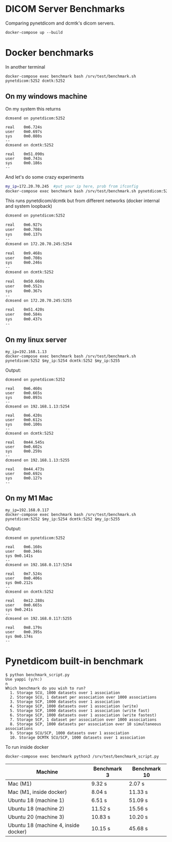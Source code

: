 # DICOM Server Benchmarks

Comparing pynetdicom and dcmtk's dicom servers.

```
docker-compose up --build
```

# Docker benchmarks

In another terminal

```
docker-compose exec benchmark bash /srv/test/benchmark.sh pynetdicom:5252 dcmtk:5252
```

## On my windows machine

On my system this returns

```
dcmsend on pynetdicom:5252

real    0m6.724s
user    0m0.697s
sys     0m0.080s
--
dcmsend on dcmtk:5252

real    0m51.090s
user    0m0.743s
sys     0m0.186s
--
```

And let's do some crazy experiments

```bash
my_ip=172.20.70.245  #put your ip here, prob from ifconfig
docker-compose exec benchmark bash /srv/test/benchmark.sh pynetdicom:5252 $my_ip:5254 dcmtk:5252 $my_ip:5255
```

This runs pynetdicom/dcmtk but from different networks (docker internal and system loopback)

```bash
dcmsend on pynetdicom:5252

real    0m6.927s
user    0m0.708s
sys     0m0.137s
--
dcmsend on 172.20.70.245:5254

real    0m9.468s
user    0m0.708s
sys     0m0.246s
--
dcmsend on dcmtk:5252

real    0m50.660s
user    0m0.552s
sys     0m0.367s
--
dcmsend on 172.20.70.245:5255

real    0m51.420s
user    0m0.584s
sys     0m0.437s
--
```

## On my linux server


```
my_ip=192.168.1.13
docker-compose exec benchmark bash /srv/test/benchmark.sh pynetdicom:5252 $my_ip:5254 dcmtk:5252 $my_ip:5255
```

Output:

```
dcmsend on pynetdicom:5252

real    0m6.460s
user    0m0.665s
sys     0m0.093s
--
dcmsend on 192.168.1.13:5254

real    0m6.420s
user    0m0.612s
sys     0m0.100s
--
dcmsend on dcmtk:5252

real    0m44.545s
user    0m0.602s
sys     0m0.259s
--
dcmsend on 192.168.1.13:5255

real    0m44.473s
user    0m0.692s
sys     0m0.127s
--
```

## On my M1 Mac

```
my_ip=192.168.0.117
docker-compose exec benchmark bash /srv/test/benchmark.sh pynetdicom:5252 $my_ip:5254 dcmtk:5252 $my_ip:5255
```

Output:

```
dcmsend on pynetdicom:5252

real	0m6.160s
user	0m0.346s
sys	0m0.141s
--
dcmsend on 192.168.0.117:5254

real	0m7.524s
user	0m0.406s
sys	0m0.212s
--
dcmsend on dcmtk:5252

real	0m12.288s
user	0m0.665s
sys	0m0.241s
--
dcmsend on 192.168.0.117:5255

real	0m8.179s
user	0m0.395s
sys	0m0.174s
--
```

# Pynetdicom built-in benchmark

```
$ python benchmark_script.py
Use yappi (y/n:)
n
Which benchmark do you wish to run?
  1. Storage SCU, 1000 datasets over 1 association
  2. Storage SCU, 1 dataset per association over 1000 associations
  3. Storage SCP, 1000 datasets over 1 association
  4. Storage SCP, 1000 datasets over 1 association (write)
  5. Storage SCP, 1000 datasets over 1 association (write fast)
  6. Storage SCP, 1000 datasets over 1 association (write fastest)
  7. Storage SCP, 1 dataset per association over 1000 associations
  8. Storage SCP, 1000 datasets per association over 10 simultaneous associations
  9. Storage SCU/SCP, 1000 datasets over 1 association
  10. Storage DCMTK SCU/SCP, 1000 datasets over 1 association
```

To run inside docker

```
docker-compose exec benchmark python3 /srv/test/benchmark_script.py
```

| Machine | Benchmark 3 | Benchmark 10 |
| ---- | --- | -- |
| Mac (M1) | 9.32 s | 2.07 s|
| Mac (M1, inside docker) |  8.04 s | 11.33 s|
| Ubuntu 18 (machine 1) | 6.51 s  | 51.09 s |
| Ubuntu 18 (machine 2) | 11.52 s | 15.56 s |
| Ubuntu 20 (machine 3) | 10.83 s | 10.20 s |
| Ubuntu 18 (machine 4, inside docker) | 10.15 s | 45.68 s  |



